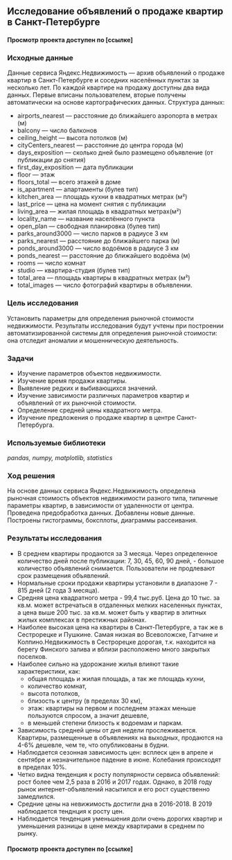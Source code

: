 ## Исследование объявлений о продаже квартир в Санкт-Петербурге
#### Просмотр проекта доступен по [ссылке]
### Исходные данные
Данные сервиса Яндекс.Недвижимость — архив объявлений о продаже квартир в Санкт-Петербурге и соседних населённых пунктах за несколько лет. По каждой квартире на продажу доступны два вида данных. Первые вписаны пользователем, вторые получены автоматически на основе картографических данных.
Структура данных:
- airports_nearest — расстояние до ближайшего аэропорта в метрах (м)
- balcony — число балконов
- ceiling_height — высота потолков (м)
- cityCenters_nearest — расстояние до центра города (м)
- days_exposition — сколько дней было размещено объявление (от публикации до снятия)
- first_day_exposition — дата публикации
- floor — этаж
- floors_total — всего этажей в доме
- is_apartment — апартаменты (булев тип)
- kitchen_area — площадь кухни в квадратных метрах (м²)
- last_price — цена на момент снятия с публикации
- living_area — жилая площадь в квадратных метрах(м²)
- locality_name — название населённого пункта
- open_plan — свободная планировка (булев тип)
- parks_around3000 — число парков в радиусе 3 км
- parks_nearest — расстояние до ближайшего парка (м)
- ponds_around3000 — число водоёмов в радиусе 3 км
- ponds_nearest — расстояние до ближайшего водоёма (м)
- rooms — число комнат
- studio — квартира-студия (булев тип)
- total_area — площадь квартиры в квадратных метрах (м²)
- total_images — число фотографий квартиры в объявлении.

### Цель исследования

Установить параметры для определения рыночной стоимости недвижимости. Результаты исследования будут учтены при построении автоматизированной системы для определения рыночной стоимости: она отследит аномалии и мошенническую деятельность.

### Задачи
- Изучение параметров объектов недвижимости.
- Изучение время продажи квартиры.
- Выявление редких и выбивающихся значений.
- Изучение зависимости различных параметров квартир и объявлений от их рыночной стоимости.
- Определение средней цены квадратного метра.
- Изучение предложения о продаже квартир в центре Санкт-Петербурга.

### Используемые библиотеки
*pandas, numpy, matplotlib, statistics*

### Ход решения
На основе данных сервиса Яндекс.Недвижимость определена рыночная стоимость объектов недвижимости разного типа, типичные параметры квартир, в зависимости от удаленности от центра. Проведена предобработка данных. Добавлены новые данные. Построены гистограммы, боксплоты, диаграммы рассеивания.

### Результаты исследования
* В среднем квартиры продаются за 3 месяца. Через определенное количество дней после публикации: 7, 30, 45, 60, 90 дней, - большое количество объявлений снимается. Пользователи не продлевают срок размещения объявлений.  
* Нормальные сроки продажи квартиры установили в диапазоне 7 - 815 дней (2 года 3 месяца).
* Средняя цена квадратного метра - 99,4 тыс.руб. Цена до 10 тыс. за кв.м. может встречаться в отдаленных мелких населенных пунктах, а цена выше 200 тыс. за кв.м. может быть у квартир в элитных жилых комплексах в престижных районах.
* Наиболее высокая цена на квартиры в Санкт-Петербурге, а так же в Сестрорецке и Пушкине. Самая низкая во Всеволожске, Гатчине и Колпино.Недвижимость в Сестрорецке дорогая, т.к. находится на берегу Финского залива и вблизи расположено много закрытых поселков.  
* Наиболее сильно на удорожание жилья влияют такие характеристики, как:
   * общая площадь и жилая площадь, а так же площадь кухни,
   * количество комнат,
   * высота потолков,
   * близость к центру (в пределах 30 км),
   * этаж: квартиры на первом и последнем этажах меньше пользуются спросом, а значит дешевле,
   * в меньшей степени близость к водоемам и паркам.
* Зависимость средней цены от дня недели прослеживается. Квартиры, размещенные в объявлениях на выходных, продаются на 4-6% дешевле, чем те, что опубликованы в будни.
* Наблюдается сезонная зависимость цен: всплеск цен в апреле и сентябре и незначительное падение в июне. Колебания происходят в пределах 10%.
* Четко видна тенденция к росту популярности сервиса объявлений: рост более чем 2,5 раза в 2016 и 2017 годах. Однако, в 2018 году рынок интернет-объявлений насытился и его рост существенно замедлился. 
* Средние цены на невижимость достигли дна в 2016-2018. В 2019 наблюдается тенднция к росту цен.
* Наблюдается тенденция уменьшения доли очень дорогих квартир и уменьшения разницы в цене между квартирами в среднем по рынку.   

#### Просмотр проекта доступен по [ссылке]